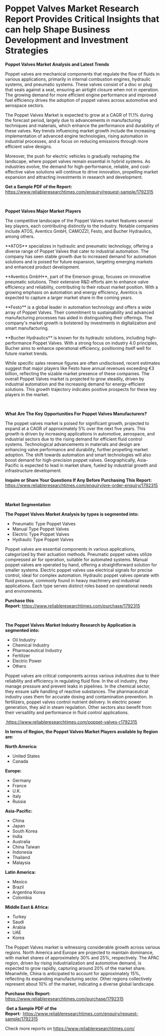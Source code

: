 <p><h1>Poppet Valves Market Research Report Provides Critical Insights that can help Shape Business Development and Investment Strategies</h1></p><p><strong>Poppet Valves Market Analysis and Latest Trends</strong></p>
<p><p>Poppet valves are mechanical components that regulate the flow of fluids in various applications, primarily in internal combustion engines, hydraulic systems, and pneumatic systems. These valves consist of a disc or plug that seals against a seat, ensuring an airtight closure when not in operation. The growing demand for more efficient engine performance and improved fuel efficiency drives the adoption of poppet valves across automotive and aerospace sectors.</p><p>The Poppet Valves Market is expected to grow at a CAGR of 11.1% during the forecast period, largely due to advancements in manufacturing techniques and materials, which enhance the performance and durability of these valves. Key trends influencing market growth include the increasing implementation of advanced engine technologies, rising automation in industrial processes, and a focus on reducing emissions through more efficient valve designs.</p><p>Moreover, the push for electric vehicles is gradually reshaping the landscape, where poppet valves remain essential in hybrid systems. As industries evolve, the demand for high-performance, reliable, and cost-effective valve solutions will continue to drive innovation, propelling market expansion and attracting investments in research and development.</p></p>
<p><strong>Get a Sample PDF of the Report:&nbsp;</strong> <a href="https://www.reliableresearchtimes.com/enquiry/request-sample/1792315?utm_campaign=2629&utm_medium=2&utm_source=Github&utm_content=ia&utm_term=20022025&utm_id=poppet-valves">https://www.reliableresearchtimes.com/enquiry/request-sample/1792315</a></p>
<p>&nbsp;</p>
<p><strong>Poppet Valves Major Market Players</strong></p>
<p><p>The competitive landscape of the Poppet Valves market features several key players, each contributing distinctly to the industry. Notable companies include ATOS, Aventics GmbH, CAMOZZI, Festo, and Bucher Hydraulics, among others. </p><p>**ATOS** specializes in hydraulic and pneumatic technology, offering a diverse range of Poppet Valves that cater to industrial automation. The company has seen stable growth due to increased demand for automation solutions and is poised for future expansion, targeting emerging markets and enhanced product development.</p><p>**Aventics GmbH**, part of the Emerson group, focuses on innovative pneumatic solutions. Their extensive R&D efforts aim to enhance valve efficiency and reliability, contributing to their robust market position. With a growing emphasis on automation and energy efficiency, Aventics is expected to capture a larger market share in the coming years.</p><p>**Festo** is a global leader in automation technology and offers a wide array of Poppet Valves. Their commitment to sustainability and advanced manufacturing processes has aided in distinguishing their offerings. The company's market growth is bolstered by investments in digitalization and smart manufacturing.</p><p>**Bucher Hydraulics** is known for its hydraulic solutions, including high-performance Poppet Valves. With a strong focus on industry 4.0 principles, Bucher aims to enhance operational efficiency, positioning itself well for future market trends.</p><p>While specific sales revenue figures are often undisclosed, recent estimates suggest that major players like Festo have annual revenues exceeding €3 billion, reflecting the sizable market presence of these companies. The overall Poppet Valves market is projected to grow steadily, driven by industrial automation and the increasing demand for energy-efficient solutions. This growth trajectory indicates positive prospects for these key players in the market.</p></p>
<p>&nbsp;</p>
<p><strong>What Are The Key Opportunities For Poppet Valves Manufacturers?</strong></p>
<p><p>The poppet valves market is poised for significant growth, projected to expand at a CAGR of approximately 5% over the next five years. This growth is driven by increasing applications in automotive, aerospace, and industrial sectors due to the rising demand for efficient fluid control systems. Technological advancements in materials and design are enhancing valve performance and durability, further propelling market adoption. The shift towards automation and smart technologies will also boost demand for high-precision poppet valves. Geographically, Asia-Pacific is expected to lead in market share, fueled by industrial growth and infrastructure development.</p></p>
<p><strong>Inquire or Share Your Questions If Any Before Purchasing This Report:</strong> <a href="https://www.reliableresearchtimes.com/enquiry/pre-order-enquiry/1792315?utm_campaign=2629&utm_medium=2&utm_source=Github&utm_content=ia&utm_term=20022025&utm_id=poppet-valves">https://www.reliableresearchtimes.com/enquiry/pre-order-enquiry/1792315</a></p>
<p>&nbsp;</p>
<p><strong>Market Segmentation</strong></p>
<p><strong>The Poppet Valves Market Analysis by types is segmented into:</strong></p>
<p><ul><li>Pneumatic Type Poppet Valves</li><li>Manual Type Poppet Valves</li><li>Electric Type Poppet Valves</li><li>Hydraulic Type Poppet Valves</li></ul></p>
<p><p>Poppet valves are essential components in various applications, categorized by their actuation methods. Pneumatic poppet valves utilize compressed air for operation, suitable for automated systems. Manual poppet valves are operated by hand, offering a straightforward solution for smaller systems. Electric poppet valves use electrical signals for precise control, ideal for complex automation. Hydraulic poppet valves operate with fluid pressure, commonly found in heavy machinery and industrial applications. Each type serves distinct roles based on operational needs and environments.</p></p>
<p><strong>Purchase this Report:&nbsp;</strong><a href="https://www.reliableresearchtimes.com/purchase/1792315?utm_campaign=2629&utm_medium=2&utm_source=Github&utm_content=ia&utm_term=20022025&utm_id=poppet-valves">https://www.reliableresearchtimes.com/purchase/1792315</a></p>
<p>&nbsp;</p>
<p><strong>The Poppet Valves Market Industry Research by Application is segmented into:</strong></p>
<p><ul><li>Oil Industry</li><li>Chemical Industry</li><li>Pharmaceutical Industry</li><li>Fertilizer</li><li>Electric Power</li><li>Others</li></ul></p>
<p><p>Poppet valves are critical components across various industries due to their reliability and efficiency in regulating fluid flow. In the oil industry, they manage pressure and prevent leaks in pipelines. In the chemical sector, they ensure safe handling of reactive substances. The pharmaceutical industry uses them for accurate dosing and contamination prevention. In fertilizers, poppet valves control nutrient delivery. In electric power generation, they aid in steam regulation. Other sectors also benefit from their versatility and performance in fluid control applications.</p></p>
<p><a href="https://www.reliableresearchtimes.com/poppet-valves-r1792315?utm_campaign=2629&utm_medium=2&utm_source=Github&utm_content=ia&utm_term=20022025&utm_id=poppet-valves">&nbsp;https://www.reliableresearchtimes.com/poppet-valves-r1792315</a></p>
<p><strong>In terms of Region, the Poppet Valves Market Players available by Region are:</strong></p>
<p>
    <p> <strong> North America: </strong>
        <ul>
            <li>United States</li>
            <li>Canada</li>
        </ul>
        </p> 
    <p> <strong> Europe: </strong>
        <ul>
            <li>Germany</li>
            <li>France</li>
            <li>U.K.</li>
            <li>Italy</li>
            <li>Russia</li>
        </ul>
        </p> 
    <p> <strong> Asia-Pacific: </strong>
        <ul>
            <li>China</li>
            <li>Japan</li>
            <li>South Korea</li>
            <li>India</li>
            <li>Australia</li>
            <li>China Taiwan</li>
            <li>Indonesia</li>
            <li>Thailand</li>
            <li>Malaysia</li>
        </ul>
        </p> 
    <p> <strong> Latin America: </strong>
        <ul>
            <li>Mexico</li>
            <li>Brazil</li>
            <li>Argentina Korea</li>
            <li>Colombia</li>
        </ul>
        </p> 
    <p> <strong> Middle East & Africa: </strong>
        <ul>
            <li>Turkey</li>
            <li>Saudi</li>
            <li>Arabia</li>
            <li>UAE</li>
            <li>Korea</li>
        </ul>
    </p>
    </p>
<p><p>The Poppet Valves market is witnessing considerable growth across various regions. North America and Europe are projected to maintain dominance, with market shares of approximately 30% and 25%, respectively. The APAC region, driven by rising industrialization and automotive demand, is expected to grow rapidly, capturing around 20% of the market share. Meanwhile, China is anticipated to account for approximately 15%, reflecting its expanding manufacturing sector. Other regions collectively represent about 10% of the market, indicating a diverse global landscape.</p></p>
<p><strong>Purchase this Report: </strong><a href="https://www.reliableresearchtimes.com/purchase/1792315?utm_campaign=2629&utm_medium=2&utm_source=Github&utm_content=ia&utm_term=20022025&utm_id=poppet-valves">https://www.reliableresearchtimes.com/purchase/1792315</a></p>
<p>&nbsp;<strong>Get a Sample PDF of the Report:&nbsp;&nbsp;</strong><a href="https://www.reliableresearchtimes.com/enquiry/request-sample/1792315?utm_campaign=2629&utm_medium=2&utm_source=Github&utm_content=ia&utm_term=20022025&utm_id=poppet-valves">https://www.reliableresearchtimes.com/enquiry/request-sample/1792315</a></p>
<p><strong></strong></p>
<p>Check more reports on <a href="https://www.reliableresearchtimes.com/?utm_campaign=2629&utm_medium=2&utm_source=Github&utm_content=ia&utm_term=20022025&utm_id=poppet-valves">https://www.reliableresearchtimes.com/</a></p>